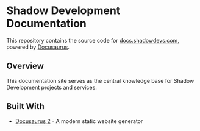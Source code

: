 # Shadow Development Documentation

This repository contains the source code for [docs.shadowdevs.com](https://docs.shadowdevs.com), powered by [Docusaurus](https://docusaurus.io/).

## Overview

This documentation site serves as the central knowledge base for Shadow Development projects and services.

## Built With

- [Docusaurus 2](https://docusaurus.io/) - A modern static website generator
